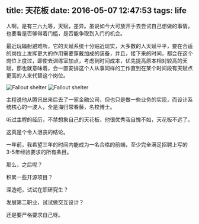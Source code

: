 title: 天花板
date: 2016-05-07 12:47:53
tags: life
---

人啊，是有三六九等，天赋，差异。虽说如今大可放开手去尝试自己想做的事情，也要看是否够得着门槛，是否能争取到入门的机会。

最近玩辐射避难所，它的天赋系统十分贴近现实，大多数的人天赋平平，要在合适的岗位上发挥更大的作用需要穿戴加成的装备，并且，接下来的时间，都会在这个岗位上度过，即使去训练室加点，考虑到时间成本，优先提高原本相对较高的天赋，那也就意味着，会一直安排这个人从事同样的工作直到在某个时间段有天赋点更高的人来代替这个岗位。

![Fallout shelter](http://7xndda.com1.z0.glb.clouddn.com/IMG_0853.PNG)
![Fallout shelter](http://7xndda.com1.z0.glb.clouddn.com/IMG_0854.PNG)

主程说他从腾讯出来后去了一家金融公司，但也只是做一些业务的实现，而设计系统核心的一波人，全是海归常春藤，名校博士。

听过主程的经历，不禁想象自己的天花板，他很优秀我自愧不如，天花板不远了。

这真是个令人沮丧的结论。

一年前，我希望三年的时间内能成为一名合格的前端，至少完全满足招聘上写的3-5年经验要求的所有条目。

那么，之后呢？

积累一些开源项目？

深造吧，试试在职研究生？

发展第二职业，试试做交互设计？

还是要严格要求自己呀。


